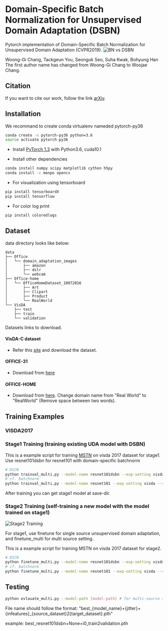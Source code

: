 # Domain-Specific Batch Normalization for Unsupervised Domain Adaptation (DSBN)
Pytorch implementation of Domain-Specific Batch Normalization for Unsupervised Domain Adaptation (CVPR2019).
![BN vs DSBN](captions/dsbn.jpg)

Woong-Gi Chang, Tackgeun You, Seonguk Seo, Suha Kwak, Bohyung Han
The first author name has changed from Woong-Gi Chang to Woojae Chang.

## Citation
If you want to cite our work, follow the link [arXiv](https://arxiv.org/abs/1906.03950). 


## Installation
We recommand to create conda virtualenv nameded pytorch-py36
```bash
conda create -n pytorch-py36 python=3.6 
source activate pytorch-py36
```

* Install [PyTorch 1.3](http://pytorch.org) with Python3.6, cuda10.1

* Install other dependencies
```bash
conda install numpy scipy matplotlib cython h5py
conda install -c menpo opencv
```

* For visualization using tensorboard
```bash
pip install tensorboardX
pip install tensorflow
```

* For color log print
```bash
pip install coloredlogs
```
## Dataset
data directory looks like below:
```text
data
├── Office
│   └── domain_adaptation_images
│       ├── amazon
│       ├── dslr
│       └── webcam
├── Office-home
│   └── OfficeHomeDataset_10072016
│       ├── Art
│       ├── Clipart
│       ├── Product
│       └── RealWorld
└── VisDA
    ├── test
    ├── train
    └── validation
```
<!--
```text
data
├── image-clef
│   ├── b
│   ├── c
│   ├── i
│   ├── list
│   └── p
├── MNIST
│   ├── processed
│   └── raw
├── Office
│   └── domain_adaptation_images
│       ├── amazon
│       ├── dslr
│       └── webcam
├── OfficeCaltech
│   ├── amazon
│   ├── caltech
│   ├── dslr
│   └── webcam
├── Office-home
│   └── OfficeHomeDataset_10072016
│       ├── Art
│       ├── Clipart
│       ├── Product
│       └── RealWorld
├── SVHN
├── USPS
│   ├── processed
│   └── raw
└── VisDA
    ├── test
    ├── train
    └── validation
```
-->

Datasets links to download.
<!--
#### SVHN-USPS-MNIST Dataset (We used dataset from torchvision.dataset)

* For SVHN, MNIST, you can automatically download the datasets by running our training code.
* For USPS dataset, [Downlaod]("https://www.kaggle.com/bistaumanga/usps-dataset/downloads/usps.h5") and place file at "data/USPS/raw"
-->
#### VisDA-C dataset
* Refer this [site](http://ai.bu.edu/visda-2017/) and download the dataset.

#### OFFICE-31
* Download from [here](https://drive.google.com/open?id=0B4IapRTv9pJ1WGZVd1VDMmhwdlE)
    
#### OFFICE-HOME
* Download from [here](http://hemanthdv.org/OfficeHome-Dataset/).
Change domain name from "Real World" to "RealWorld" (Remove space between two words).

<!--
#### OFFICE-CALTECH
-->

## Training Examples

### VISDA2017
### Stage1 Training (training existing UDA model with DSBN)
This is a example script for training [MSTN](http://proceedings.mlr.press/v80/xie18c/xie18c.pdf) on visda 2017 dataset for stage1.
Use resnet101dsbn for resnet101 with domain-specific batchnorm
```bash
# DSCN
python trainval_multi.py --model-name resnet101dsbn --exp-setting visda --sm-loss --adv-loss --source-datasets train --target-datasets validation --batch-size 40 --save-dir output/resnet101dsbn_visda_stage1 --print-console
# cf. batchnorm
python trainval_multi.py --model-name resnet101 --exp-setting visda --sm-loss --adv-loss --source-datasets train --target-datasets validation --batch-size 40 --save-dir output/resnet101_visda_stage1 --print-console
```

After training you can get stage1 model at save-dir.

### Stage2 Training (self-training a new model with the model trained on stage1)

![Stage2 Training](captions/stage2.jpg)

For stage1, use finetune for single source unsupervised domain adaptation, and finetune_multi for multi source setting.

This is a example script for training MSTN on visda 2017 dataset for stage2.
```bash
# DSCN
python finetune_multi.py --model-name resnet101dsbn --exp-setting visda --source-dataset train --target-dataset validation --pseudo-target-loss default_ensemble --no-lambda --teacher-model-path output/resnet101dsbn_visda_stage1/best_resnet101dsbn+None+i0_train2validation.pth --learning-rate 5e-5 --batch-size 40 --save-dir output/resnet101dsbn_visda_stage2 --print-console
# cf. batchnorm
python finetune_multi.py --model-name resnet101 --exp-setting visda --source-dataset train --target-dataset validation --pseudo-target-loss default_ensemble --no-lambda --teacher-model-path output/resnet101_visda_stage1/best_resnet101+None+i0_train2validation.pth --learning-rate 5e-5 --batch-size 40 --save-dir output/resnet101_visda_stage2 --print-console
```

## Testing

```bash
python evlauate_multi.py --model-path [model-path] # for multi-source setting
```
File name should follow the format:
"best_{model_name}+{jitter}+{infeatures}_{source_dataset}2{target_dataset}.pth"

example:
best_resnet101dsbn+None+i0_train2validation.pth
